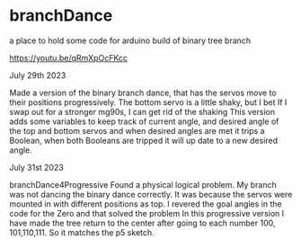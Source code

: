 # branchDance
a place to hold some code for arduino build of binary tree branch

https://youtu.be/qRmXpOcFKcc


July 29th 2023

Made a version of the binary branch dance, that has the servos move to their positions progressively.  The bottom servo is a little shaky, but I bet If I swap out for a stronger mg90s, I can get rid of the shaking
This version adds some variables to keep track of current angle, and desired angle of the top and bottom servos and when desired angles are met it trips a Boolean, when both Booleans are tripped it will up date to a new desired angle.

July 31st 2023

branchDance4Progressive
Found a physical logical problem.  My branch was not dancing the binary dance correctly. It was because the servos were mounted in with different positions as top.  I revered the goal angles in the code for  the Zero and that solved the problem
In this progressive version I have made the tree return to the center after going to each number 100, 101,110,111.  So it matches the p5 sketch.
